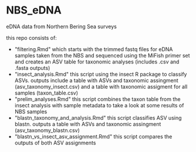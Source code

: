 # NBS_eDNA
eDNA data from Northern Bering Sea surveys

this repo consists of: 
- "filtering.Rmd" which starts with the trimmed fastq files for eDNA samples taken from the NBS and sequenced using the MiFish primer set and creates an ASV table for taxonomic analyses (includes .csv and .fasta outputs)
- "insect_analysis.Rmd" this script using the insect R package to classify ASVs. outputs include a table with ASVs and taxonomic assingment (asv_taxonomy_insect.csv) and a table with taxonomic assigment for all samples (taxon_table.csv)
- "prelim_analyses.Rmd" this script combines the taxon table from the insect analysis with sample metadata to take a look at some results of NBS samples
- "blastn_taxonomy_and_analysis.Rmd" this script classifies ASV using blastn. outputs a table with ASVs and taxonomic assingment (asv_taxonomy_blastn.csv)
- "blastn_vs_insect_asv_assignment.Rmd" this script compares the outputs of both ASV assignments
